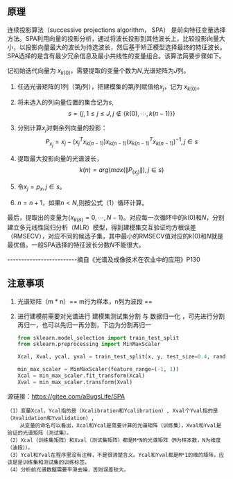 
## 原理

连续投影算法（successive projections algorithm， SPA） 是前向特征变量选择方法。SPA利用向量的投影分析，通过将波长投影到其他波长上，比较投影向量大小，以投影向量最大的波长为待选波长，然后基于矫正模型选择最终的特征波长。SPA选择的是含有最少冗余信息及最小共线性的变量组合。该算法简要步骤如下。

记初始迭代向量为 $x_{k(0)}$，需要提取的变量个数为$N$,光谱矩阵为$J$列。

1. 任选光谱矩阵的1列（第$j$列），把建模集的第$j$列赋值给$x_j$，记为 $x_{k(0)}$。

2. 将未选入的列向量位置的集合记为$s$,
   $$
   s=\lbrace j,1\leq{j}\leq{J}, j\notin \lbrace k(0), \cdots, k(n-1) \rbrace \rbrace
   $$

3. 分别计算$x_j$对剩余列向量的投影：
   $$
   P_{x_j} = x_j-(x^T_j x_{k(n-1)})x_{k(n-1)}(x^T_{k(n-1)}x_{k(n-1)})^{-1},j\in s
   $$

4. 提取最大投影向量的光谱波长，
   $$
   k(n) = arg(max(\| P_(x_j) \|), j \in s)
   $$

5. 令$x_j = p_x, j \in s$。

6. $n = n + 1$，如果$n < N$,则按公式（1）循环计算。

最后，提取出的变量为$\lbrace x_{k(n)} = 0, \cdots, N-1 \rbrace$。对应每一次循环中的$k(0)$和$N$，分别建立多元线性回归分析（MLR）模型，得到建模集交互验证均方根误差（RMSECV），对应不同的候选子集，其中最小的RMSECV值对应的$k(0)$和$N$就是最优值。一般SPA选择的特征波长分数$N$不能很大。

-------------------------摘自《光谱及成像技术在农业中的应用》P130



## 注意事项

1. 光谱矩阵（m * n）== m行为样本，n列为波段 ==

2. 进行建模前需要对光谱进行 建模集测试集分割 与 数据归一化 ，可先进行分割再归一，也可以先归一再分割，下边为分割再归一

   ````python
   from sklearn.model_selection import train_test_split
   from sklearn.preprocessing import MinMaxScaler
   
   Xcal, Xval, ycal, yval = train_test_split(x, y, test_size=0.4, random_state=0)
   
   min_max_scaler = MinMaxScaler(feature_range=(-1, 1))  
   Xcal = min_max_scaler.fit_transform(Xcal)
   Xval = min_max_scaler.transform(Xval)
   ````

   

源链接：https://gitee.com/aBugsLife/SPA
````
（1）变量Xcal，Ycal指的是（Xcalibration和Ycalibration）, Xval个Yval指的是（Xvalidation和Yvalidation）,
    从变量的命名可以看出，Xcal和Ycal是需要计算的光谱矩阵（训练集），Xval和Yval是验证的光谱矩阵（测试集）。
（2）Xcal（训练集矩阵）和Xval（测试集矩阵）都是M*N的光谱矩阵（M为样本数，N为维度（波段））。
（3）Ycal和Yval在程序里没有注释，不是很清楚含义。Ycal和Yval都是M*1的维的矩阵，应该是是训练集和测试集的训练标签。
（4）分析前光谱数据需要平滑去噪，否则误差较大。
````
